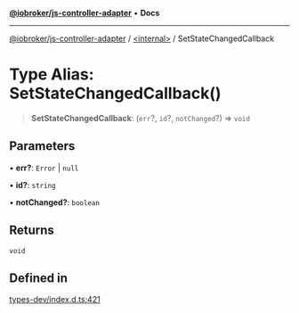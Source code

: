 [**@iobroker/js-controller-adapter**](../../README.md) • **Docs**

***

[@iobroker/js-controller-adapter](../../globals.md) / [\<internal\>](../README.md) / SetStateChangedCallback

# Type Alias: SetStateChangedCallback()

> **SetStateChangedCallback**: (`err`?, `id`?, `notChanged`?) => `void`

## Parameters

• **err?**: `Error` \| `null`

• **id?**: `string`

• **notChanged?**: `boolean`

## Returns

`void`

## Defined in

[types-dev/index.d.ts:421](https://github.com/ioBroker/ioBroker.js-controller/blob/dae94f706cc75e41fc7f1fe6bb283f8c8f9ede06/packages/types-dev/index.d.ts#L421)
